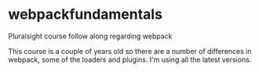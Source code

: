 # webpackfundamentals

Pluralsight course follow along regarding webpack

This course is a couple of years old so there are a number of differences
in webpack, some of the loaders and plugins.   I'm using all the latest
versions.
